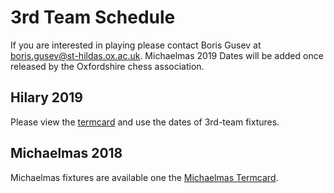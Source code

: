 # 3rd Team Schedule

If you are interested in playing please contact Boris Gusev at [boris.gusev@st-hildas.ox.ac.uk](mailto:boris.gusev@st-hildas.ox.ac.uk). Michaelmas 2019 Dates will be added once released by
the Oxfordshire chess association.

## Hilary 2019

Please view the [termcard](/termcard) and use the dates of 3rd-team fixtures.

## Michaelmas 2018

Michaelmas fixtures are available one the [Michaelmas Termcard](/termcard/mt19).